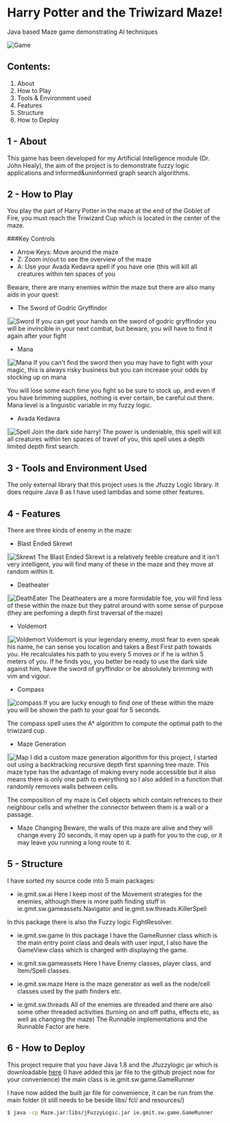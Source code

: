 # Harry Potter and the Triwizard Maze!

Java based Maze game demonstrating AI techniques

![Game](http://i.imgur.com/Rmheada.png)


Contents:
---------
1. About
2. How to Play
3. Tools & Environment used
4. Features
5. Structure
6. How to Deploy

1 - About
---
This game has been developed for my Artificial Intelligence module (Dr. John Healy), the aim of the project is to demonstrate fuzzy logic applications and informed&uninformed graph search algorithms.

2 - How to Play
---
You play the part of Harry Potter in the maze at the end of the Goblet of Fire, you must reach the Triwizard Cup which is located in the center of the maze.

###Key Controls
* Arrow Keys: Move around the maze
* Z: Zoom in/out to see the overview of the maze
* A: Use your Avada Kedavra spell if you have one (this will kill all creatures within ten spaces of you

Beware, there are many enemies within the maze but there are also many aids in your quest:

* The Sword of Godric Gryffindor

|![Sword](http://i.imgur.com/Dw5e4pU.png)
If you can get your hands on the sword of godric gryffindor you will be invincible in your next combat, but beware, you will have to find it again after your fight

* Mana

|![Mana](http://i.imgur.com/swhnJ5c.png)
If you can't find the sword then you may have to fight with your magic, this is always risky business but you can increase your odds by stocking up on mana

You will lose some each time you fight so be sure to stock up, and even if you have brimming supplies, nothing is ever certain, be careful out there. Mana level is a linguistic variable in my fuzzy logic.

* Avada Kedavra

|![Spell](http://i.imgur.com/EoJtPPd.png)
Join the dark side harry! The power is undeniable, this spell will kill all creatures within ten spaces of travel of you, this spell uses a depth limited depth first search.

3 - Tools and Environment Used
---
The only external library that this project uses is the Jfuzzy Logic library. It does require Java 
8 as I have used lambdas and some other features.

4 - Features
---
There are three kinds of enemy in the maze:

* Blast Ended Skrewt

|![Skrewt](http://i.imgur.com/5zYNZGo.png)
The Blast Ended Skrewt is a relatively feeble creature and it isn't very intelligent, you will find many of these in the maze and they move at random within it.

* Deatheater

|![DeathEater](http://i.imgur.com/aydO3bb.png)
The Deatheaters are a more formidable foe, you will find less of these within the maze but they patrol around with some sense of purpose (they are perfoming a depth first traversal of the maze)

* Voldemort

|![Voldemort](http://i.imgur.com/O89Z4UW.png)
Voldemort is your legendary enemy, most fear to even speak his name, he can sense you location and takes a Best First path towards you. He recalculates his path to you every 5 moves or if he is within 5 meters of you. If he finds you, you better be ready to use the dark side against him, have the sword of gryffindor or be absolutely brimming with vim and vigour.

* Compass

|![compass](http://i.imgur.com/BOwYZWN.png)
If you are lucky enough to find one of these within the maze you will be shown the path to your goal for 5 seconds.

The compass spell uses the A* algorithm to compute the optimal path to the triwizard cup.

* Maze Generation

|![Map](http://i.imgur.com/mK515yh.png)
I did a custom maze generation algorithm for this project, I started out using a backtracking recursive depth first spanning tree maze. This maze type has the advantage of making every node accessible but it also means there is only one path to everything so I also added in a function that randomly removes walls between cells.

The composition of my maze is Cell objects which contain refrences to their neighbour cells and whether the connector between them is a wall or a passage.

* Maze Changing
Beware, the walls of this maze are alive and they will change every 20 seconds, it may open up a path for you to the cup, or it may leave you running a long route to it.

5 - Structure
---
I have sorted my source code into 5 main packages:

* ie.gmit.sw.ai
Here I keep most of the Movement strategies for the enemies, although there is more path finding stuff in ie.gmit.sw.gameassets.Navigator and ie.gmit.sw.threads.KillerSpell

In this package there is also the Fuzzy logic FightResolver.

* ie.gmit.sw.game
In this package I have the GameRunner class which is the main entry point class and deals with user input, I also have the GameView class which is charged with displaying the game.

* ie.gmit.sw.gameassets
Here I have Enemy classes, player class, and Item/Spell classes.

* ie.gmit.sw.maze
Here is the maze generator as well as the node/cell classes used by the path finders etc.

* ie.gmit.sw.threads
All of the enemies are threaded and there are also some other threaded activities (turning on and off paths, effects etc, as well as changing the maze) The Runnable implementations and the Runnable Factor are here.

6 - How to Deploy
---
This project require that you have Java 1.8 and the Jfuzzylogic jar which is downloadable [here](http://jfuzzylogic.sourceforge.net/html/index.html) (I have added this jar file to the github project now for your convenience)
the main class is ie.gmit.sw.game.GameRunner

I have now added the built jar file for convenience, it can be run from the main folder (it still needs to be beside libs/ fcl/ and resources/) 

```sh
$ java -cp Maze.jar:libs/jFuzzyLogic.jar ie.gmit.sw.game.GameRunner
```

